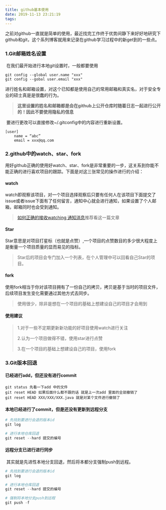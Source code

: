 ```yaml
---
title: github基本使用
date: 2019-11-13 23:21:19
tags:
---
```


​	之前对github一直就是简单的使用，最近找完工作终于优势间静下来好好地研究下github和git，这个系列博客就用来记录在github学习过程中的新get到的一些点。

### 1.Git邮箱姓名设置

​	在我们最开始进行本地git设置时，一般都要使用

~~~shell
git config --global user.name "xxx"
git config --gobal user.email "xxx"
~~~

进行姓名和邮箱设置，对这个已知都是使用自己的常用邮箱和真实名，对于安全专业的硕士真是是很蠢的行为。

> **这里设置的姓名和邮箱都是会在github上公开仓库时随着日志一起进行公开的！因此不要使用隐私的信息**

​	要进行更改可以直接修改~/.gitconfig中的内容进行重新设置。

~~~shell
[user]
	name = “abc”
	email = xxx@qq.com
~~~



### 2.github中的watch、star、fork

​	用好github正确的使用好watch、star、fork是非常重要的一步，这关系到你能不能正确的进行喜欢项目的跟踪。下面是对这三张常见的操作进行的介绍：

#### watch

​	watch即观察该项目，对一个项目选择观察后只要有任何人在该项目下面提交了issue或者issue下面有了任何留言，通知中心就会进行通知，如果设置了个人邮箱，邮箱同时也会受到通知。

> [如何正确的接收watching 通知消息](https://github.com/cssmagic/blog/issues/49)推荐看这一篇文章

#### Star

​	Star意思是对项目打星标（也就是点赞）,一个项目的点赞数目的多少很大程度上是衡量一个项目质量的显而易见的指标。

>  Star后的项目会专门加入一个列表，在个人管理中可以回看自己Star的项目。

#### fork

​	使用fork相当于你对该项目拥有了一份自己的拷贝，拷贝是基于当时的项目文件，后续项目发生变化需要通过其他方式去同步。

> 使用很少，除非是想在一个项目的基础上想建设自己的项目才会用到

#### 使用建议

> 1.对于一些不定期更新新功能的好项目使用watch进行关注
>
> 2.认为一个项目做得不错，使用star进行点赞
>
> 3.在一个项目的基础上想建设自己的项目，使用fork



### 3.Git版本回退

#### 已经进行add，但还没有进行commit

~~~
git status 先看一下add 中的文件 
git reset HEAD 如果后面什么都不跟的话 就是上一次add 里面的全部撤销了 
git reset HEAD XXX/XXX/XXX.java 就是对某个文件进行撤销了
~~~

#### 本地已经进行了commit，但是还没有更新到远程分支

~~~python
# 先找到要进行会退的版本id
git log    

# 进行本地仓库回退
git reset --hard 提交的编号
~~~

#### 远程分支已进行进行同步

​	其实就是先进性本地分支回退，然后将本都分支强制push到远程。

~~~python
# 先找到要进行会退的版本id
git log    

# 进行本地仓库回退
git reset --hard 提交的编号

# 强制将本地分支push到远程
git push -f
~~~









​	